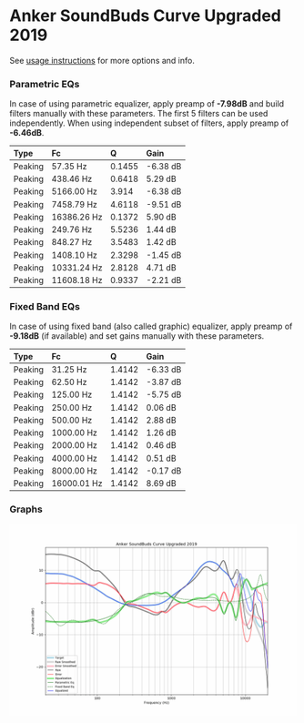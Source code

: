 # Anker SoundBuds Curve Upgraded 2019
See [usage instructions](https://github.com/jaakkopasanen/AutoEq#usage) for more options and info.

### Parametric EQs
In case of using parametric equalizer, apply preamp of **-7.98dB** and build filters manually
with these parameters. The first 5 filters can be used independently.
When using independent subset of filters, apply preamp of **-6.46dB**.

| Type    | Fc          |      Q | Gain     |
|:--------|:------------|:-------|:---------|
| Peaking | 57.35 Hz    | 0.1455 | -6.38 dB |
| Peaking | 438.46 Hz   | 0.6418 | 5.29 dB  |
| Peaking | 5166.00 Hz  | 3.914  | -6.38 dB |
| Peaking | 7458.79 Hz  | 4.6118 | -9.51 dB |
| Peaking | 16386.26 Hz | 0.1372 | 5.90 dB  |
| Peaking | 249.76 Hz   | 5.5236 | 1.44 dB  |
| Peaking | 848.27 Hz   | 3.5483 | 1.42 dB  |
| Peaking | 1408.10 Hz  | 2.3298 | -1.45 dB |
| Peaking | 10331.24 Hz | 2.8128 | 4.71 dB  |
| Peaking | 11608.18 Hz | 0.9337 | -2.21 dB |

### Fixed Band EQs
In case of using fixed band (also called graphic) equalizer, apply preamp of **-9.18dB**
(if available) and set gains manually with these parameters.

| Type    | Fc          |      Q | Gain     |
|:--------|:------------|:-------|:---------|
| Peaking | 31.25 Hz    | 1.4142 | -6.33 dB |
| Peaking | 62.50 Hz    | 1.4142 | -3.87 dB |
| Peaking | 125.00 Hz   | 1.4142 | -5.75 dB |
| Peaking | 250.00 Hz   | 1.4142 | 0.06 dB  |
| Peaking | 500.00 Hz   | 1.4142 | 2.88 dB  |
| Peaking | 1000.00 Hz  | 1.4142 | 1.26 dB  |
| Peaking | 2000.00 Hz  | 1.4142 | 0.46 dB  |
| Peaking | 4000.00 Hz  | 1.4142 | 0.51 dB  |
| Peaking | 8000.00 Hz  | 1.4142 | -0.17 dB |
| Peaking | 16000.01 Hz | 1.4142 | 8.69 dB  |

### Graphs
![](./Anker%20SoundBuds%20Curve%20Upgraded%202019.png)